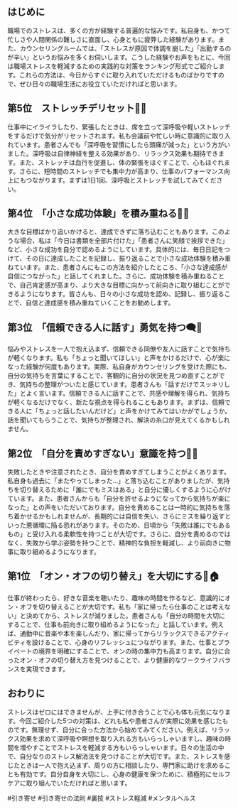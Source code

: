 ## はじめに
職場でのストレスは、多くの方が経験する普遍的な悩みです。私自身も、かつて忙しさや人間関係の難しさに直面し、心身ともに疲弊した経験があります。また、カウンセリングルームでは、「ストレスが原因で体調を崩した」「出勤するのが辛い」というお悩みを多くお伺いします。こうした経験やお声をもとに、今回は職場ストレスを軽減するための実践的な対策をランキング形式でご紹介します。これらの方法は、今日からすぐに取り入れていただけるものばかりですので、ぜひ日々の職場生活にお役立ていただければと思います。


## 第5位　ストレッチデリセット🏅✨
仕事中にイライラしたり、緊張したときは、席を立って深呼吸や軽いストレッチをするだけで気分がリセットされます。私も会議前や忙しい時に意識的に取り入れています。患者さんでも「深呼吸を習慣にしたら頭痛が減った」という方がいました。深呼吸は自律神経を整える効果があり、リラックス効果も期待できます。また、ストレッチは血行を促進し、体の緊張をほぐすことで、心もほぐれます。さらに、短時間のストレッチでも集中力が高まり、仕事のパフォーマンス向上にもつながります。まずは1日1回、深呼吸とストレッチを試してみてください。

## 第4位　「小さな成功体験」を積み重ねる🏅✨
大きな目標ばかり追いかけると、達成できずに落ち込むこともあります。このような場合、私は「今日は書類を全部片付けた」「患者さんに笑顔で挨拶できた」など、小さな成功を自分で認めるようにしています。具体的には、毎日日記をつけて、その日に達成したことを記録し、振り返ることで小さな成功体験を積み重ねています。また、患者さんにもこの方法を紹介したところ、「小さな達成感が自信につながった」と話してくれました。さらに、成功体験を積み重ねることで、自己肯定感が高まり、より大きな目標に向かって前向きに取り組むことができるようになります。皆さんも、日々の小さな成功を認め、記録し、振り返ることで、自信と達成感を積み重ねていくことをお勧めします。

## 第3位　「信頼できる人に話す」勇気を持つ🗨️🤝
悩みやストレスを一人で抱え込まず、信頼できる同僚や友人に話すことで気持ちが軽くなります。私も「ちょっと聞いてほしい」と声をかけるだけで、心が楽になった経験が何度もあります。実際、私自身がカウンセリングを受けた際にも、自分の気持ちを言葉にすることで、客観的に自分の状況を見つめ直すことができ、気持ちの整理がついたと感じています。患者さんも「話すだけでスッキリした」とよく言います。信頼できる人に話すことで、共感や理解を得られ、気持ちが軽くなるだけでなく、新たな視点を得られることもあります。まずは、信頼できる人に「ちょっと話したいんだけど」と声をかけてみてはいかがでしょうか。話を聞いてもらうことで、気持ちが整理され、解決の糸口が見えてくるかもしれません。

## 第2位　「自分を責めすぎない」意識を持つ🫶💭
失敗したときや注意されたとき、自分を責めすぎてしまうことがよくあります。私自身も過去に「またやってしまった…」と落ち込むことがありましたが、気持ちを切り替えるために「誰にでもミスはある」と自分に優しくするように心がけています。また、患者さんからも「自分を許せるようになってから気持ちが楽になった」との声をいただいております。自分を責めることは一時的に気持ちを落ち着かせるかもしれませんが、長期的には自信を失い、さらにミスを繰り返すといった悪循環に陥る恐れがあります。そのため、日頃から「失敗は誰にでもあるもの」と受け入れる柔軟性を持つことが大切です。さらに、自分を責めるのではなく、失敗から学ぶ姿勢を持つことで、精神的な負担を軽減し、より前向きに物事に取り組めるようになります。

## 第1位　「オン・オフの切り替え」を大切にする🌇🏠
仕事が終わったら、好きな音楽を聴いたり、趣味の時間を作るなど、意識的にオン・オフを切り替えることが大切です。私も「家に帰ったら仕事のことは考えない」と決めてから、ストレスが減りました。患者さんも「自分の時間を大切にすることで、仕事も前向きに取り組めるようになった」と話しています。例えば、通勤中に音楽や本を楽しんだり、家に帰ってからリラックスできるアクティビティを設けることで、心身のリフレッシュにつながります。また、仕事とプライベートの境界を明確にすることで、オンの時の集中力も高まります。自分に合ったオン・オフの切り替え方を見つけることで、より健康的なワークライフバランスを実現できます。

## おわりに
ストレスはゼロにはできませんが、上手に付き合うことで心も体も元気になります。今回ご紹介した5つの対策は、どれも私や患者さんが実際に効果を感じたものです。無理せず、自分に合った方法から始めてみてください。例えば、リラックス効果を求めて深呼吸や瞑想を取り入れる方もいらっしゃいますし、趣味の時間を増やすことでストレスを軽減する方もいらっしゃいます。日々の生活の中で、自分なりのストレス解消法を見つけることが大切です。また、ストレスを感じたときは一人で抱え込まず、周りの方に相談したり、専門家に助けを求めることも有効です。自分自身を大切にし、心身の健康を保つために、積極的にセルフケアに取り組んでいただければと思います。



#引き寄せ #引き寄せの法則 #裏技 #ストレス軽減 #メンタルヘルス
